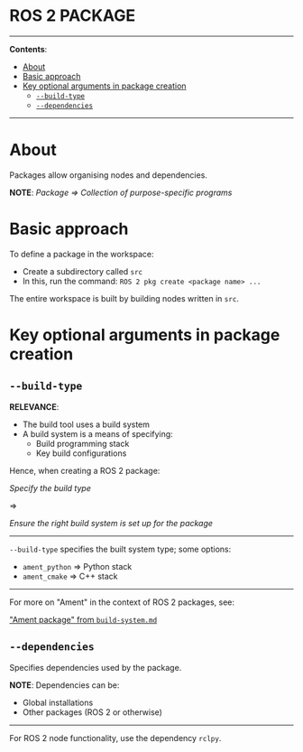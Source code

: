 <h1>ROS 2 PACKAGE</h1>

---

**Contents**:

- [About](#about)
- [Basic approach](#basic-approach)
- [Key optional arguments in package creation](#key-optional-arguments-in-package-creation)
  - [`--build-type`](#--build-type)
  - [`--dependencies`](#--dependencies)

---

# About
Packages allow organising nodes and dependencies.

**NOTE**: _Package => Collection of purpose-specific programs_

# Basic approach
To define a package in the workspace:

- Create a subdirectory called `src`
- In this, run the command: `ROS 2 pkg create <package name> ...`

The entire workspace is built by building nodes written in `src`.

# Key optional arguments in package creation
## `--build-type`
**RELEVANCE**:

- The build tool uses a build system
- A build system is a means of specifying:
    - Build programming stack
    - Key build configurations

Hence, when creating a ROS 2 package:

_Specify the build type_

=>

_Ensure the right build system is set up for the package_

---

`--build-type` specifies the built system type; some options:

- `ament_python` => Python stack
- `ament_cmake` => C++ stack

---

For more on "Ament" in the context of ROS 2 packages, see:

["Ament package" from `build-system.md`](./build-system.md#ament-package)

## `--dependencies`
Specifies dependencies used by the package.

**NOTE**: Dependencies can be:

- Global installations
- Other packages (ROS 2 or otherwise)

---

For ROS 2 node functionality, use the dependency `rclpy`.
